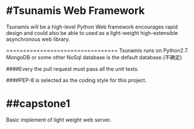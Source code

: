 #Tsunamis Web Framework
====================
Tsunamis will be a high-level Python Web framework encourages rapid design and could also be able to used as a light-weight high-extensible asynchronous web library.

=================================
Tsunamis runs on Python2.7. MongoDB or some other NoSql database is the default database.(不确定)

####Every the pull request must pass all the unit tests.

####PEP-8 is selected as the coding style for this project.

##capstone1
==================
Basic implement of light weight web server.

